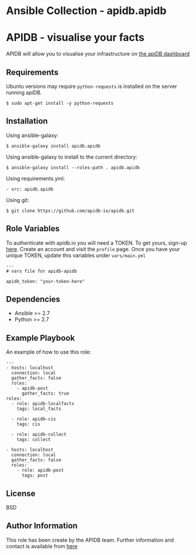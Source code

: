 # Ansible Collection - apidb.apidb

APIDB - visualise your facts
=========

APIDB will allow you to visualise your infrastructure on [the apiDB dashboard](http://www.apidb.io/)

Requirements
------------

Ubuntu versions may require ````python-requests```` is installed on the server running apiDB.
````
$ sudo apt-get install -y python-requests
````

Installation
------------

Using ansible-galaxy:
````
$ ansible-galaxy install apidb.apidb
````

Using ansible-galaxy to install to the current directory:
````
$ ansible-galaxy install --roles-path . apidb.apidb
````

Using requirements.yml:
```
- src: apidb.apidb
````

Using git:
````
$ git clone https://github.com/apidb-io/apidb.git
````

Role Variables
--------------

To authenticate with apidb.io you will need a TOKEN. To get yours, sign-up [here](http://www.apidb.io). Create an account and visit the ````profile```` page.
Once you have your unique TOKEN, update this variables under ````vars/main.yml````

````
---
# vars file for apidb-apidb

apidb_token: "your-token-here"
````

Dependencies
------------

 * Ansible >= 2.7
 * Python >= 2.7

Example Playbook
----------------

An example of how to use this role:

    ---
    - hosts: localhost
      connection: local
      gather_facts: false
      roles:
        - apidb-post
          gather_facts: true
    roles:
      - role: apidb-localfacts
        tags: local_facts

      - role: apidb-cis
        tags: cis

      - role: apidb-collect
        tags: collect
    
    - hosts: localhost
      connection: local
      gather_facts: false
      roles:
        - role: apidb-post
          tags: post


License
-------

BSD

Author Information
------------------

This role has been create by the APIDB team. Further information and contact is available from [here](http://www.apidb.io/)
